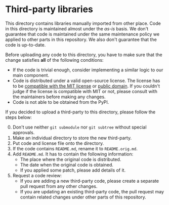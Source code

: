 # Third-party libraries

This directory contains libraries manually imported from other place.
Code in this directory is maintained almost under the *as-is* basis. We don't guarantee
that code is maintained under the same maintenance policy we applied to other parts in
this repository.
We also don't guarantee that the code is up-to-date.

Before uploading any code to this directory, you have to make sure that the change
satisfies **all** of the following conditions:

- If the code is trivial enough, consider implementing a similar logic to our main
  component.
- Code is distributed under a valid open-source license. The license has to be
  [compatible with the MIT license](https://en.wikipedia.org/wiki/Permissive_software_license)
  or [public domain](https://en.wikipedia.org/wiki/Public_domain).
  If you couldn't judge if the license is compatible with MIT or not, please consult
  with the maintainers before making any changes.
- Code is not able to be obtained from the PyPI.

If you decided to upload a third-party to this directory, please follow the steps below:

0. Don't use neither `git submodule` nor `git subtree` without special approvals.
1. Make an individual directory to store the new third-party.
2. Put code and license file onto the directory.
3. If the code contains `README.md`, rename it to `README.orig.md`.
4. Add `README.md`. It has to contain the following information:
   - The place where the original code is distributed.
   - The date when the original code is obtained.
   - If you applied some patch, please add details of it.
5. Request a code review:
   - If you are adding a new third-party code, please create a separate pull request from
     any other changes.
   - If you are updating an existing third-party code, the pull request may contain
     related changes under other parts of this repository.
